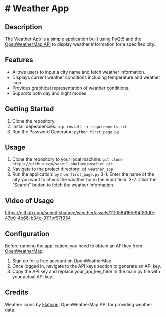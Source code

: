 # # Weather App

## Description

The Weather App is a simple application built using PyQt5 and the <a href="https://openweathermap.org/api">OpenWeatherMap API</a> to display weather information for a specified city.

## Features

- Allows users to input a city name and fetch weather information.
- Displays current weather conditions including temperature and weather icon.
- Provides graphical representation of weather conditions.
- Supports both day and night modes.

## Getting Started

1. Clone the repository.
2. Install dependencies: `pip install -r requirements.txt`
3. Run the Password Generator: `python first_page.py`

## Usage

1. Clone the repository to your local machine:
`git clone https://github.com/soheil-shafaee/weather.git`
2. Navigate to the project directory:
`cd weather_app`
3. Run the application:
`python first_page.py`
3-1. Enter the name of the city you want to check the weather for in the input field.
3-2. Click the "Search" button to fetch the weather information.

## Video of Usage
https://github.com/soheil-shafaee/weather/assets/111058416/e94f83d0-47b0-4b66-b34c-9111bf97f934


## Configuration
Before running the application, you need to obtain an API key from <a href="https://openweathermap.org/api">OpenWeatherMap</a>:
1. Sign up for a free account on OpenWeatherMap.
2. Once logged in, navigate to the API keys section to generate an API key.
3. Copy the API key and replace your_api_key_here in the main.py file with your actual API key.

## Credits
Weather icons by <a href="https://www.flaticon.com/">Flaticon</a>.
OpenWeatherMap API for providing weather data.
